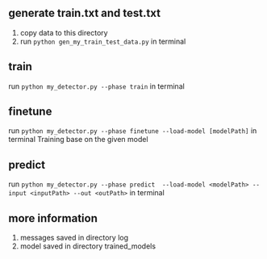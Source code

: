 ## generate train.txt and test.txt

1. copy data to this directory
2. run `python gen_my_train_test_data.py` in terminal

## train

run `python my_detector.py --phase train` in terminal

## finetune

run `python my_detector.py --phase finetune --load-model [modelPath]` in terminal
Training base on the given model

## predict

run `python my_detector.py --phase predict  --load-model <modelPath> --input <inputPath> --out <outPath>` in terminal

## more information

1. messages saved in directory log
2. model saved in directory trained_models
